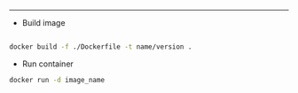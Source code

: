 ---

- Build image

```bash

docker build -f ./Dockerfile -t name/version .

```

- Run container

```bash
docker run -d image_name
```
